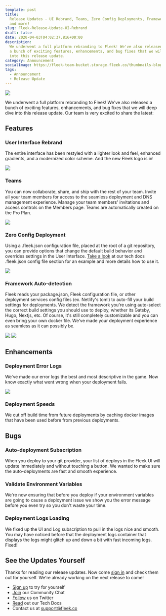 ```yaml
---
template: post
title:
  Release Updates - UI Rebrand, Teams, Zero Config Deployments, Framework Auto-detection,
  and more!
slug: Fleek-Release-Update-UI-Rebrand
draft: false
date: 2020-04-03T04:02:37.816+00:00
description:
  We underwent a full platform rebranding to Fleek! We've also released
  a bunch of exciting features, enhancements, and bug fixes that we will deep dive
  into this release update.
category: Announcement
socialImage: https://fleek-team-bucket.storage.fleek.co/thumbnails-blog/Release-Update-UI-rebrand.png
tags:
  - Announcement
  - Release Update
---
```


![](https://fleek-team-bucket.storage.fleek.co/thumbnails-blog/Release-Update-UI-rebrand.png)

We underwent a full platform rebranding to Fleek! We've also released a bunch of exciting features, enhancements, and bug fixes that we will deep dive into this release update. Our team is very excited to share the latest:

## Features

### User Interface Rebrand

The entire interface has been restyled with a lighter look and feel, enhanced gradients, and a modernized color scheme. And the new Fleek logo is in!

![](./media/Rebrand-release/UserInterfaceRebrand.png)

### Teams

You can now collaborate, share, and ship with the rest of your team. Invite all your team members for access to the seamless deployment and DNS management experience. Manage your team members' invitations and access controls on the Members page. Teams are automatically created on the Pro Plan.

![](./media/Rebrand-release/Teams.png)

### Zero Config Deployment

Using a .fleek.json configuration file, placed at the root of a git repository, you can provide options that change the default build behavior and overrides settings in the User Interface. [Take a look](https://docs.fleek.co/hosting/build-configurations) at our tech docs .fleek.json config file section for an example and more details how to use it.

![](./media/Rebrand-release/DeploymentConfigFile.png)

### Framework Auto-detection

Fleek reads your package.json, Fleek configuration file, or other deployment services config files (ex. Netlify's toml) to auto-fill your build settings for deployments. We detect the framework you're using auto-select the correct build settings you should use to deploy, whether its Gatsby, Hugo, Nextjs, etc. Of course, it's still completely customizable and you can even bring your own docker file. We've made your deployment experience as seamless as it can possibly be.

![](./media/Rebrand-release/frameworkDropdown.png)
![](./media/Rebrand-release/GatsbyPrefilledSettings.png)

## Enhancements

### Deployment Error Logs

We've made our error logs the best and most descriptive in the game. Now know exactly what went wrong when your deployment fails.

![](./media/Rebrand-release/errorLogs.jpg)

### Deployment Speeds

We cut off build time from future deployments by caching docker images that have been used before from previous deployments.

## Bugs

### Auto-deployment Subscription

When you deploy to your git provider, your list of deploys in the Fleek UI will update immediately and without touching a button. We wanted to make sure the auto-deployments are fast and smooth experience.

### Validate Environment Variables

We're now ensuring that before you deploy if your environment variables are going to cause a deployment issue we show you the error message before you even try so you don't waste your time.

### Deployment Logs Loading

We fixed up the UI and Log subscription to pull in the logs nice and smooth. You may have noticed before that the deployment logs container that displays the logs might glitch up and down a bit with fast incoming logs. Fixed!

## See the Updates Yourself

Thanks for reading our release updates. Now come [sign in](https://app.fleek.co) and check them out for yourself. We're already working on the next release to come!

- [Sign up](https://app.fleek.co) to try for yourself
- [Join](https://slack.fleek.co/) our Community Chat
- [Follow](https://twitter.com/fleek) us on Twitter
- [Read](https://docs.fleek.co/) out our Tech Docs
- Contact us at support@fleek.co
